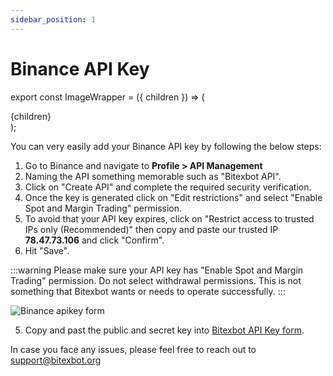 ```yaml
---
sidebar_position: 1
---
```


# Binance API Key

export const ImageWrapper = ({ children }) => (
<div className="image-wrapper">
{children}
</div>
);

You can very easily add your Binance API key by following the below steps:

1. Go to Binance and navigate to **Profile > API Management**
2. Naming the API something memorable such as "Bitexbot API".
3. Click on "Create API" and complete the required security verification.
4. Once the key is generated click on "Edit restrictions" and select "Enable Spot and Margin Trading" permission.
5. To avoid that your API key expires, click on "Restrict access to trusted IPs only (Recommended)" then copy and paste our trusted IP **78.47.73.106** and click "Confirm".
6. Hit "Save".

:::warning
Please make sure your API key has "Enable Spot and Margin Trading" permission. Do not select withdrawal permissions. This is not something that Bitexbot wants or needs to operate successfully.
:::

<ImageWrapper>
    <img src={require('/img/tutorial/binance-apikey-1.png').default} alt="Binance apikey form" />
</ImageWrapper>

5. Copy and past the public and secret key into [Bitexbot API Key form](/get-started/apikey-guide.md#connect-bitexbot-to-your-exchange).

In case you face any issues, please feel free to reach out to support@bitexbot.org
